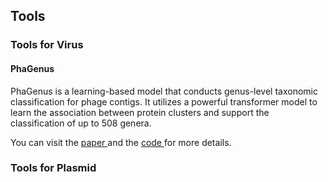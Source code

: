 ## Tools

### Tools for Virus

#### PhaGenus
PhaGenus is a learning-based model that conducts genus-level taxonomic classification for phage contigs. It utilizes a powerful transformer model to learn the association between protein clusters and support the classification of up to 508 genera. 

You can visit the <a href="https://academic.oup.com/bib/article/24/6/bbad408/7420494?login=true#425616568"> paper </a>  and the  <a href="https://github.com/jiaojiaoguan/phagenus"> code </a> for more details. 



### Tools for Plasmid

